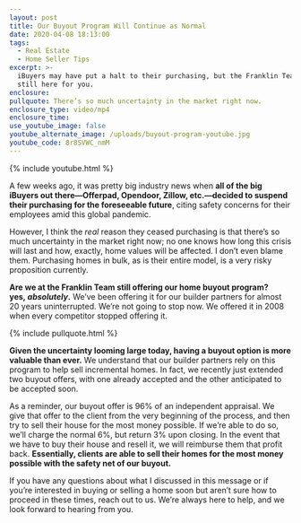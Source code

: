 ```yaml
---
layout: post
title: Our Buyout Program Will Continue as Normal
date: 2020-04-08 18:13:00
tags:
  - Real Estate
  - Home Seller Tips
excerpt: >-
  iBuyers may have put a halt to their purchasing, but the Franklin Team is
  still here for you.
enclosure:
pullquote: There’s so much uncertainty in the market right now.
enclosure_type: video/mp4
enclosure_time:
use_youtube_image: false
youtube_alternate_image: /uploads/buyout-program-youtube.jpg
youtube_code: 8r8SVWC_nmM
---
```


{% include youtube.html %}

A few weeks ago, it was pretty big industry news when **all of the big iBuyers out there—Offerpad, Opendoor, Zillow, etc.—decided to suspend their purchasing for the foreseeable future**, citing safety concerns for their employees amid this global pandemic.&nbsp;

However, I think the *real* reason they ceased purchasing is that there’s so much uncertainty in the market right now; no one knows how long this crisis will last and how, exactly, home values will be affected. I don’t even blame them. Purchasing homes in bulk, as is their entire model, is a very risky proposition currently.&nbsp;

**Are we at the Franklin Team still offering our home buyout program? yes,&nbsp;*****absolutely*****.** We’ve been offering it for our builder partners for almost 20 years uninterrupted. We’re not going to stop now. We offered it in 2008 when every competitor stopped offering it.&nbsp;

{% include pullquote.html %}

**Given the uncertainty looming large today, having a buyout option is more valuable than ever.** We understand that our builder partners rely on this program to help sell incremental homes. In fact, we recently just extended two buyout offers, with one already accepted and the other anticipated to be accepted soon.&nbsp;&nbsp;

As a reminder, our buyout offer is 96% of an independent appraisal. We give that offer to the client from the very beginning of the process, and then try to sell their house for the most money possible. If we’re able to do so, we’ll charge the normal 6%, but return 3% upon closing. In the event that we have to buy their house and resell it, we will reimburse them that profit back. **Essentially, clients are able to sell their homes for the most money possible with the safety net of our buyout.&nbsp;**

If you have any questions about what I discussed in this message or if you’re interested in buying or selling a home soon but aren’t sure how to proceed in these times, reach out to us. We’re always here to help, and we look forward to hearing from you.